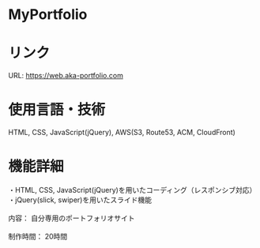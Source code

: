 # MyPortfolio

# リンク
URL: https://web.aka-portfolio.com<br>


# 使用言語・技術
HTML, CSS, JavaScript(jQuery), AWS(S3, Route53, ACM, CloudFront)<br>

# 機能詳細
・HTML, CSS, JavaScript(jQuery)を用いたコーディング（レスポンシブ対応）<br>
・jQuery(slick, swiper)を用いたスライド機能<br>
<br>
内容：  自分専用のポートフォリオサイト<br>
<br>
制作時間：  20時間

